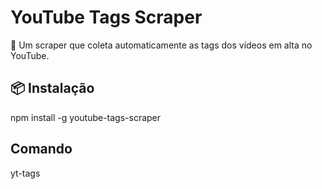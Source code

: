 # YouTube Tags Scraper

📌 Um scraper que coleta automaticamente as tags dos vídeos em alta no YouTube.

## 📦 Instalação

npm install -g youtube-tags-scraper

## Comando

yt-tags
